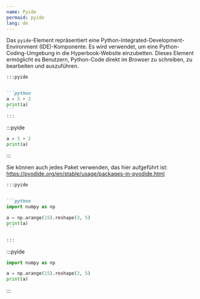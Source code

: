 ```yaml
---
name: Pyide
permaid: pyide
lang: de
---
```


Das `pyide`-Element repräsentiert eine Python-Integrated-Development-Environment (IDE)-Komponente.
Es wird verwendet, um eine Python-Coding-Umgebung in die Hyperbook-Website einzubetten.
Dieses Element ermöglicht es Benutzern, Python-Code direkt im Browser zu schreiben, zu bearbeiten und auszuführen.

````md
:::pyide


```python
a = 5 + 2
print(a)
```
:::


````

:::pyide


```python
a = 5 + 2
print(a)
```

:::

Sie können auch jedes Paket verwenden, das hier aufgeführt ist: https://pyodide.org/en/stable/usage/packages-in-pyodide.html

````md
:::pyide


```python
import numpy as np

a = np.arange(15).reshape(3, 5)
print(a)
```

:::
````

:::pyide


```python
import numpy as np

a = np.arange(15).reshape(3, 5)
print(a)
```

:::